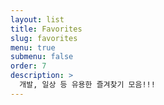 ```yaml
---
layout: list
title: Favorites
slug: favorites
menu: true
submenu: false
order: 7
description: >
  개발, 일상 등 유용한 즐겨찾기 모음!!!
---
```

